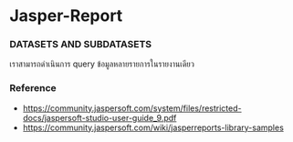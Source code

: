 # Jasper-Report

### DATASETS AND SUBDATASETS

เราสามารถดำเนินการ query ข้อมูลหลายรายการในรายงานเดียว

### Reference

- https://community.jaspersoft.com/system/files/restricted-docs/jaspersoft-studio-user-guide_9.pdf
- https://community.jaspersoft.com/wiki/jasperreports-library-samples 
